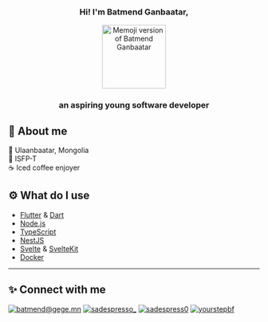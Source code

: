 <div style="text-align:center;">
<h3 align="center">Hi! I'm Batmend Ganbaatar,</h3>
<p align="center"><img src="https://user-images.githubusercontent.com/51638223/226281237-a1e71cc4-a117-4cfe-8a05-4b8436ffed02.PNG" alt="Memoji version of Batmend Ganbaatar" width="128" height="128"></p>
<h3 align="center">an aspiring young software developer</h3>
</div>

## 🧑 About me

📍 Ulaanbaatar, Mongolia <br />
🧿 ISFP-T <br />
☕ Iced coffee enjoyer

## ⚙️ What do I use

* [Flutter](https://flutter.dev/) & [Dart](https://dart.dev/)
* [Node.js](https://nodejs.org)
* [TypeScript](https://www.typescriptlang.org/)
* [NestJS](https://nestjs.com/)
* [Svelte](https://svelte.dev/) & [SvelteKit](https://kit.svelte.dev/)
* [Docker](https://www.docker.com/)

<!-- ## 💼 My projects

### Gegee Guitar

A free guitar tab platform where anyone can use & upload tabs. Available on Web, Android, and iOS. See it 

### moment_dart

[moment.js](https://momentjs.com/) inspired DateTime manipulation/display library. See it on [pub.dev](https://pub.dev/packages/moment_dart) -->


<hr>

## ✨ Connect with me

[![batmend@gege.mn](https://img.shields.io/badge/batmend%40gege.mn-8500a6?style=for-the-badge&logo=maildotru&logoColor=f5f6fa)](mailto:batmend@gege.mn) [![sadespresso_](https://img.shields.io/badge/sadespresso__-1d9bf0?style=for-the-badge&logo=twitter&logoColor=f5f6fa)](https://twitter.com/sadespresso_) [![sadespress0](https://img.shields.io/badge/sadespress0-2374E1?style=for-the-badge&logo=facebook&logoColor=f5f6fa)](https://www.facebook.com/sadespress0/) [![yourstepbf](https://img.shields.io/badge/yourstepbf-E1306C?style=for-the-badge&logo=instagram&logoColor=f5f6fa)](https://www.instagram.com/yourstepbf)

